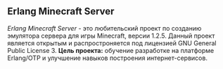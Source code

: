 ## Erlang Minecraft Server

*Erlang Minecraft Server* - это любительский проект по созданию эмулятора сервера для игры Minecraft, версии 1.2.5.
Данный проект является открытым и распростроняется под лицензией GNU General Public License 3.
**Цель проекта:** обучение разработке на платформе Erlang/OTP и улучшение навыков построения интернет-сервисов.
